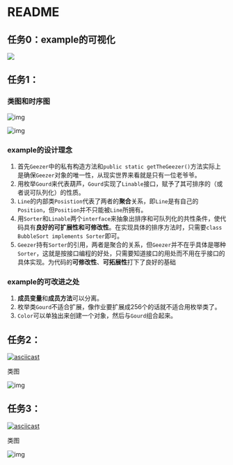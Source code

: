 # README

## 任务0：example的可视化

<a href="https://asciinema.org/a/436647" target="_blank"><img src="https://asciinema.org/a/436647.svg" /></a>



## 任务1：

### 类图和时序图



![img](http://www.plantuml.com/plantuml/png/VPAz3jCm4CVtUuhR-91AHwGCg7Jfme0ei2069p5fX6D7_X2K28bAHM91Oc3g2_00B4Yy3bNx6DZnsGgDn9BSdV_tyvtlLiOoRLqduCxEsjuKosKlc0oH1vNgbfLWnYpgbZMQTG2ZYsjNbe9lbRPSKsZ3-OViF6ab9_EfCgrjbOHMUl4RLl5modpw948aY114jLWW1Gky7axdRr_m4SG0tlU7qm8AKbvEnp-_Fbr-V2qInsFIPGMUF_-y7hxZGm-YM22DfHP9bH4GmY4_rr_WvVSnrh5HJjTJ-3pVgu1Brs7K3g5NrEEt6Ryb933sP00qt8xwzVuPas_ltWCTVrPjhMvbuqt3RKhqtaUOF3WEcVdgTQOQWDvPh_NmVr5MFTQQxQUONDEGtqZGiCBD58iPitdYS5DTS-kzPCBDiccg0mZ5wj2XzobPC6foldNnINsV36936BOM4gJCqa1yn_h_WcbT1Y33xdYqqiePsa-V-poTnM54WRVzE_4NuPgUQSFf1lwULyx6bbTSrguJVm40)

![img](http://www.plantuml.com/plantuml/png/FCYX3W8n30PWtwUOGntp288xW-C9olRdMDAjHziPdfv02FBxBXviCRiG7HuHkvzoteN7fuv5UtOy9qR1KXjlnfs8IwYb5NZ1VhYfnH_NDa2LW-_iIAjEgrHK12MQ3a-Y6n5zFotdzy3AhPvDsVTaH_EJ7QjUJ5pzeclPqpahNiwO_xHZ-ils7YukY5KWjH2MbSBJ_jKl6XgVTsm7egVjkvxDNOfG17OCI15SnSk6pcVTAv_rJNgwg__vh9PdqtO-spmLgW7k0eLdFPrFTlSzNRByQSU6fnlwGSgNxWMwulsUHeHQaEE1rczeWqi33NooV-6pnlL0Bm1r0kMVx5ZBvP2Qbm8CGG00)



### example的设计理念

1. 首先`Geezer`中的私有构造方法和`public static getTheGeezer()`方法实际上是确保`Geezer`对象的唯一性，从现实世界来看就是只有一位老爷爷。
2. 用枚举`Gourd`来代表葫芦，`Gourd`实现了`Linable`接口，赋予了其可排序的（或者说可队列化）的性质。
3. `Line`的内部类`Posistion`代表了两者的**聚合**关系，即`Line`是有自己的`Position`，但`Position`并不只能被`Line`所拥有。
4. 用`Sorter`和`Linable`两个`interface`来抽象出排序和可队列化的共性条件，使代码具有**良好的可扩展性和可修改性**。在实现具体的排序方法时，只需要`class BubbleSort implements Sorter`即可。
5. `Geezer`持有`Sorter`的引用，两者是聚合的关系，但`Geezer`并不在乎具体是哪种`Sorter`，这就是按接口编程的好处，只需要知道接口的用处而不用在乎接口的具体实现。为代码的**可修改性**、**可拓展性**打下了良好的基础



### example的可改进之处

1. **成员变量**和**成员方法**可以分离。
2. 枚举类`Gourd`不适合扩展，像作业要扩展成256个的话就不适合用枚举类了。
3. `Color`可以单独出来创建一个对象，然后与`Gourd`组合起来。



## 任务2：

[![asciicast](https://asciinema.org/a/438146.svg)](https://asciinema.org/a/438146)

类图

![img](http://www.plantuml.com/plantuml/png/VLBDYjH04BxNK_JD7nZddXsMTJmimWgoKI_YePDfCs4xtQ6xum-3uC8ANWGFuc71imyWWY3uDBlCF8RLgKhiu3ANr4_LztrLdJhoGRhGDHfkhKDeVJQVjrgQcBbNscPUQkdzR5NBoia6e0_5iYiAhNBhWdASoeqyK-oVr6Pm7rjVXzeQg0tslfIbYbM9w2Gp8NfaZVyNFR3QkfjKeHSKmivcWWaoiJk_lFxyKHm29SHTBAQeZ3ktbnTNlzvllt_Ac6Q1ZN7gJ5n_-B4x_u8K65AUviNIrPzlkvzViSGZHkrnmMpx-mAr6JWj2Qgbo9INdN6eQHyzGS8nVIUnWRv1bF4BWwPeauSNJfepW4g5KtHktudUq4ZHCwaxXMwmUN2rgT3ravvtaFnRr1nApr-CIXwWxGBnfLJHlU-SV9lI37YaulM59WjHcNE4-Ezqn2QTRjy-Z4xF3C7QobNS46C6QybBJY-D-v42zvH02uaMks4WASRMoFXQjdk9wTesG3QiLUy0Ata-RGG-uHBz2AgZZs-adaQ9LZglc5szKMKNLAf39x6Xdt_GcufCSG2v2ekJseV5GnDKfToXS5K1KUVqU8aiQ_bAvR9H5CMh8NDCPjaB7IcpwXhz5m00)



## 任务3：

[![asciicast](https://asciinema.org/a/438145.svg)](https://asciinema.org/a/438145)

类图

![img](http://www.plantuml.com/plantuml/png/VLFDYjH04BxtKzJD7nZddXsMTJmimYx8Hhs8XqgcpOJjT8VkZgu4mOKLl0WUnCE2Pnz0147mQNQPUGmhgSgOuBAdhf-llg-gKZa84NriAgFkh6EiGpAVrmPj5tcGksgU6mnXjYgny5WfrRkmRBBCwDJvgBs4KekdMknZZBuy4-U92sKidLMb9VGhp3KSbHQfVXIPK1qx6_vvZvnn_YPTrKi2kDaCX221xVdbzUUFiAyu0FSfEQvA1BcvlBZwzNxp_LCYD0i2Sjy9N7_uiJt_GYGSw7FISm9NVxvjVtwbfBJPwmz39flV5wmlfPCaI7PKEsOMOzVQ5CUB675CjmMjwW6Gz_iQDA4UhHyysbEb2XrFoBXxhxC687lFqJIQpEXIQjyMP8O9vfsQV6DeTqelNkwqWb9r4vbnIXRTG-_nxPXeg2SgMG0OVbMdBJ6k-E-4e1ttTzj4asevZbOPXwjkHlAbsA2CERqumHC5pOcA1uAQq6eWoNRGZl4DrhSIyzMrYj-urhsXH2d8YLFXKqdnf-0ysRGZ_QoJgD47BUpwJETDv757luzq3dwlVmf-iZsLwhWuAaDSFBPH5zhlWo-oVkqdXqjYMUDhdMAbsUlkXfz3VfOiTA3jggdCNm00)

